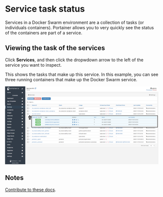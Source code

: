 # Service task status

Services in a Docker Swarm environment are a collection of tasks (or individuals containers). Portainer allows you to very quickly see the status of the containers are part of a service.

## Viewing the task of the services

Click <b>Services</b>, and then click the dropwdown arrow to the left of the service you want to inspect.

This shows the tasks that make up this service. In this example, you can see three running containers that make up the Docker Swarm service.

![status](assets/status_1.png)

## Notes

[Contribute to these docs](https://github.com/portainer/portainer-docs/blob/master/contributing.md).